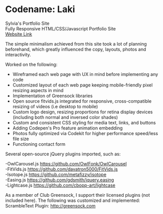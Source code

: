 # Codename: Laki
Sylvia's Portfolio Site<br>
Fully Responsive HTML/CSS/Javascript Portfolio Site<br>
[Website Link](http://www.sylviamaguina.com/)

The simple minimalism achieved from this site took a lot of planning beforehand, which greatly influenced the copy, layouts, photos and interactivity.<br>


Worked on the following:<br>
* Wireframed each web page with UX in mind before implementing any code<br>
* Customized layout of each web page keeping mobile-friendly pixel resizing aspects in mind<br>
* Implementation of Greensock libraries<br>
* Open source fitvids.js integrated for responsive, cross-compatible resizing of videos (i.e desktop to mobile)<br>
* Custom logo design, resizing proportions for retina display devices (including both normal and inversed color shades)
* Custom and consistent CSS styling for media text, links, and buttons
* Adding Codepen's Pro feature animation embedding
* Photos fully optimized via Codekit for higher performance speed/less file size<br>
* Functioning contact form<br>


Several open-source jQuery plugins imported, such as:<br>

-OwlCarousel.js https://github.com/OwlFonk/OwlCarousel<br>
-FitVids.js https://github.com/davatron5000/FitVids.js<br>
-Isotope.js https://github.com/metafizzy/isotope<br>
-Easing.js https://github.com/gdsmith/jquery.easing<br>
-Lightcase.js https://github.com/cbopp-art/lightcase<br>


As a member of Club Greensock, I support their licensed plugins (not included here). The following was customized and implemented:<br>
ScrambleText Plugin: http://greensock.com <br>







